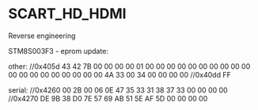 # SCART_HD_HDMI
Reverse engineering

STM8S003F3 - eprom update:

other:
//0x405d 43 42 7B 00 00 00 00 01 00 00 00 00 00 00 00 00 00 00 00 00 00 00 00 00 00 00 00 4A 33 00 34 00 00 00 00
//0x40dd FF

serial:
//0x4260 00 2B 00 06 0E 47 35 33 31 38 37 33 00 00 00 00
//0x4270 DE 9B 38 D0 7E 57 69 AB 51 5E AF 5D 00 00 00 00
